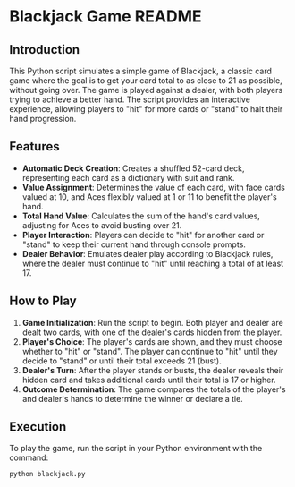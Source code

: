 # Blackjack Game README

## Introduction
This Python script simulates a simple game of Blackjack, a classic card game where the goal is to get your card total to as close to 21 as possible, without going over. The game is played against a dealer, with both players trying to achieve a better hand. The script provides an interactive experience, allowing players to "hit" for more cards or "stand" to halt their hand progression.

## Features
- **Automatic Deck Creation**: Creates a shuffled 52-card deck, representing each card as a dictionary with suit and rank.
- **Value Assignment**: Determines the value of each card, with face cards valued at 10, and Aces flexibly valued at 1 or 11 to benefit the player's hand.
- **Total Hand Value**: Calculates the sum of the hand's card values, adjusting for Aces to avoid busting over 21.
- **Player Interaction**: Players can decide to "hit" for another card or "stand" to keep their current hand through console prompts.
- **Dealer Behavior**: Emulates dealer play according to Blackjack rules, where the dealer must continue to "hit" until reaching a total of at least 17.

## How to Play
1. **Game Initialization**: Run the script to begin. Both player and dealer are dealt two cards, with one of the dealer's cards hidden from the player.
2. **Player's Choice**: The player's cards are shown, and they must choose whether to "hit" or "stand". The player can continue to "hit" until they decide to "stand" or until their total exceeds 21 (bust).
3. **Dealer's Turn**: After the player stands or busts, the dealer reveals their hidden card and takes additional cards until their total is 17 or higher.
4. **Outcome Determination**: The game compares the totals of the player's and dealer's hands to determine the winner or declare a tie.


## Execution
To play the game, run the script in your Python environment with the command:
```bash
python blackjack.py
